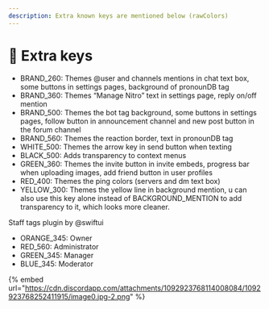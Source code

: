 ```yaml
---
description: Extra known keys are mentioned below (rawColors)
---
```


# 🔁 Extra keys

* BRAND\_260: Themes @user and channels mentions in chat text box, some buttons in settings pages, background of pronounDB tag
* BRAND\_360: Themes “Manage Nitro” text in settings page, reply on/off mention
* BRAND\_500: Themes the bot tag background, some buttons in settings pages, follow button in announcement channel and new post button in the forum channel
* BRAND\_560: Themes the reaction border, text in pronounDB tag
* WHITE\_500: Themes the arrow key in send button when texting
* BLACK\_500: Adds transparency to context menus
* GREEN\_360: Themes the invite button in invite embeds, progress bar when uploading images, add friend button in user profiles
* RED\_400: Themes the ping colors (servers and dm text box)
* YELLOW\_300: Themes the yellow line in background mention, u can also use this key alone instead of BACKGROUND\_MENTION to add transparency to it, which looks more cleaner.

Staff tags plugin by @swiftui

* ORANGE\_345: Owner
* RED\_560: Administrator
* GREEN\_345: Manager
* BLUE\_345: Moderator

{% embed url="https://cdn.discordapp.com/attachments/1092923768114008084/1092923768252411915/image0.jpg-2.png" %}
